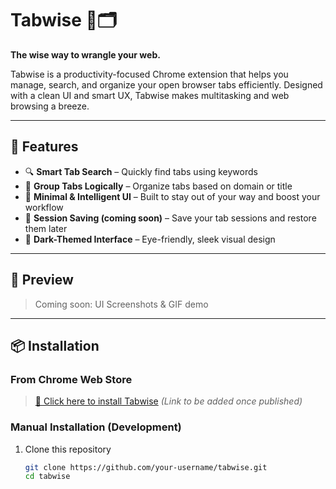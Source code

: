 # Tabwise 🧠🗂️  
**The wise way to wrangle your web.**  

Tabwise is a productivity-focused Chrome extension that helps you manage, search, and organize your open browser tabs efficiently. Designed with a clean UI and smart UX, Tabwise makes multitasking and web browsing a breeze.

---

## 🚀 Features

- 🔍 **Smart Tab Search** – Quickly find tabs using keywords  
- 📁 **Group Tabs Logically** – Organize tabs based on domain or title  
- 🧠 **Minimal & Intelligent UI** – Built to stay out of your way and boost your workflow  
- 💾 **Session Saving (coming soon)** – Save your tab sessions and restore them later  
- 🎨 **Dark-Themed Interface** – Eye-friendly, sleek visual design  

---

## 📸 Preview

> Coming soon: UI Screenshots & GIF demo

---

## 📦 Installation

### From Chrome Web Store  
> [🚀 Click here to install Tabwise](https://chrome.google.com/webstore) *(Link to be added once published)*

### Manual Installation (Development)

1. Clone this repository  
   ```bash
   git clone https://github.com/your-username/tabwise.git
   cd tabwise
